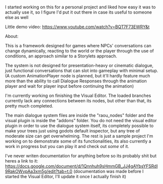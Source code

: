I started working on this for a personal project and liked how easy it was to actually use it, so I figure I'd put it out there in case its useful to someone else as well

Little demo video:
https://www.youtube.com/watch?v=BQT7F73EWRY&t

About:

This is a framework designed for games where NPCs' conversations can change dynamically, reacting to the world or the player through the use of conditions, an approach similar to a Storylets approach.

The system is not designed for presentation-heavy or cinematic dialogue, just functional conversations that can slot into gameplay with minimal setup. (A custom AnimationPlayer node is planned, but it'll hardly feature much more than the ability to call Dialogue Responses through the animation player and wait for player input before continuing the animation)

I'm currently working on finishing the Visual Editor. The loaded branches currently lack any connections between its nodes, but other than that, its pretty much completed.

The main dialogue system files are inside the "raou_nodes" folder and the visual plugin is inside the "addons" folder. You do not need the visual editor plugin in order to use the dialogue system itself, its completely possible to make your trees just using godots default inspector, but any tree of moderate size can get overwhelming. The rest is just a sample project I'm working on to demonstrate some of its functionalities, its also currently a work in progress but you can play it and check out *some* of it.

I've never writen documentation for anything before so its probably shit but heres a link to it:
https://docs.google.com/document/d/1Qnnhuh9sHmmGB_JJ4gAYbsYFSRdI9RakOWvpAa3xm5g/edit?tab=t.0
(documentation was made before I started the Visual Editor, I'll update it once I actually finish it)
